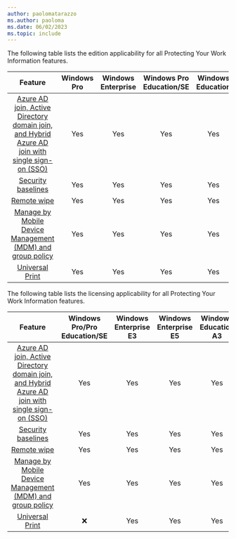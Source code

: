 ```yaml
---
author: paolomatarazzo
ms.author: paoloma
ms.date: 06/02/2023
ms.topic: include
---
```


The following table lists the edition applicability for all Protecting Your Work Information features.

|Feature|Windows Pro|Windows Enterprise|Windows Pro Education/SE|Windows Education|
|:-:|:-:|:-:|:-:|:-:|
|[Azure AD join, Active Directory domain join, and Hybrid Azure AD join with single sign-on (SSO)](/azure/active-directory/devices/concept-azure-ad-join)|Yes|Yes|Yes|Yes|
|[Security baselines](/mem/intune/protect/security-baselines)|Yes|Yes|Yes|Yes|
|[Remote wipe](/windows/client-management/mdm/remotewipe-csp)|Yes|Yes|Yes|Yes|
|[Manage by Mobile Device Management (MDM) and group policy](../../operating-system-security/device-management/windows-security-configuration-framework/windows-security-baselines.md)|Yes|Yes|Yes|Yes|
|[Universal Print](/universal-print/)|Yes|Yes|Yes|Yes|

The following table lists the licensing applicability for all Protecting Your Work Information features.

|Feature|Windows Pro/Pro Education/SE|Windows Enterprise E3|Windows Enterprise E5|Windows Education A3|Windows Education A5|
|:-:|:-:|:-:|:-:|:-:|:-:|
|[Azure AD join, Active Directory domain join, and Hybrid Azure AD join with single sign-on (SSO)](/azure/active-directory/devices/concept-azure-ad-join)|Yes|Yes|Yes|Yes|Yes|
|[Security baselines](/mem/intune/protect/security-baselines)|Yes|Yes|Yes|Yes|Yes|
|[Remote wipe](/windows/client-management/mdm/remotewipe-csp)|Yes|Yes|Yes|Yes|Yes|
|[Manage by Mobile Device Management (MDM) and group policy](../../operating-system-security/device-management/windows-security-configuration-framework/windows-security-baselines.md)|Yes|Yes|Yes|Yes|Yes|
|[Universal Print](/universal-print/)|❌|Yes|Yes|Yes|Yes|
